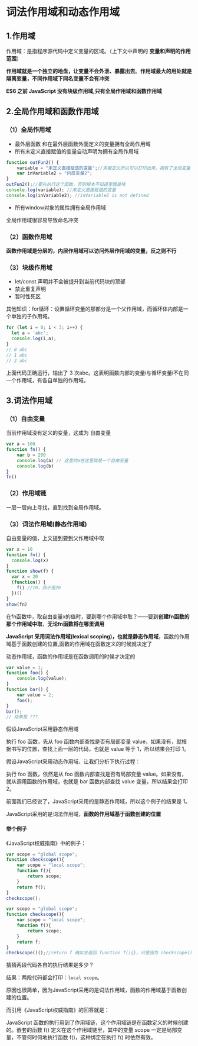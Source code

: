 # 词法作用域和动态作用域

## 1.作用域

 作用域：是指程序源代码中定义变量的区域。（上下文中声明的 **变量和声明的作用范围**）

**作用域就是一个独立的地盘，让变量不会外泄、暴露出去**。**作用域最大的用处就是隔离变量，不同作用域下同名变量不会有冲突**

**ES6 之前 JavaScript 没有块级作用域,只有全局作用域和函数作用域**

## 2.全局作用域和函数作用域

### （1）全局作用域

- 最外层函数 和在最外层函数外面定义的变量拥有全局作用域
- 所有末定义直接赋值的变量自动声明为拥有全局作用域

```js
function outFun2() {
    variable = "未定义直接赋值的变量";//未被定义所以可以打印出来，拥有了全局变量
    var inVariable2 = "内层变量2";
}
outFun2();//要先执行这个函数，否则根本不知道里面是啥
console.log(variable); //未定义直接赋值的变量
console.log(inVariable2); //inVariable2 is not defined
```

- 所有window对象的属性拥有全局作用域

全局作用域很容易导致命名冲突

### （2）函数作用域

**函数作用域是分层的，内层作用域可以访问外层作用域的变量，反之则不行**

### （3）块级作用域

- let/const 声明并不会被提升到当前代码块的顶部
- 禁止重复声明
- 暂时性死区

其他知识：for循环：设置循环变量的那部分是一个父作用域，而循环体内部是一个单独的子作用域。

```js
for (let i = 0; i < 3; i++) {
  let a = 'abc';
  console.log(i,a);
}
// 0 abc
// 1 abc
// 2 abc
```

上面代码正确运行，输出了 3 次abc。这表明函数内部的变量i与循环变量i不在同一个作用域，有各自单独的作用域。

## 3.词法作用域

### （1）自由变量

当前作用域没有定义的变量，这成为 自由变量

```js
var a = 100
function fn() {
    var b = 200
    console.log(a) // 这里的a在这里就是一个自由变量
    console.log(b)
}
fn()
```

### （2）作用域链

一层一层向上寻找，直到找到全局作用域。

### （3）词法作用域(静态作用域)

自由变量的值，上文提到要到父作用域中取

```js
var x = 10
function fn() {
  console.log(x)
}
function show(f) {
  var x = 20
  (function() {
    f() //10，而不是20
  })()
}
show(fn)
```

在fn函数中，取自由变量x的值时，要到哪个作用域中取？——要到**创建fn函数的那个作用域中取**，**无论fn函数将在哪里调用**

**JavaScript 采用词法作用域(lexical scoping)，也就是静态作用域**，函数的作用域基于函数创建的位置,函数的作用域在函数定义的时候就决定了

动态作用域，函数的作用域是在函数调用的时候才决定的

```js
var value = 1;
function foo() {
    console.log(value);
}
function bar() {
    var value = 2;
    foo();
}
bar();
// 结果是 ???
```

假设JavaScript采用静态作用域

执行 foo 函数，先从 foo 函数内部查找是否有局部变量 value，如果没有，就根据书写的位置，查找上面一层的代码，也就是 value 等于 1，所以结果会打印 1。

假设JavaScript采用动态作用域，让我们分析下执行过程：

执行 foo 函数，依然是从 foo 函数内部查找是否有局部变量 value。如果没有，就从调用函数的作用域，也就是 bar 函数内部查找 value 变量，所以结果会打印 2。

前面我们已经说了，JavaScript采用的是静态作用域，所以这个例子的结果是 1。

JavaScript采用的是词法作用域，**函数的作用域基于函数创建的位置**

#### 举个例子

《JavaScript权威指南》中的例子：

```js
var scope = "global scope";
function checkscope(){
    var scope = "local scope";
    function f(){
        return scope;
    }
    return f();
}
checkscope();

var scope = "global scope";
function checkscope(){
    var scope = "local scope";
    function f(){
        return scope;
    }
    return f;
}
checkscope()();//return f 确实会返回 function f(){}，只是因为 checkscope()()，返回的 f 函数又被执行了~
```

猜猜两段代码各自的执行结果是多少？

结果：两段代码都会打印：`local scope`。

原因也很简单，因为JavaScript采用的是词法作用域，函数的作用域基于函数创建的位置。

而引用《JavaScript权威指南》的回答就是：

JavaScript 函数的执行用到了作用域链，这个作用域链是在函数定义的时候创建的。嵌套的函数 f() 定义在这个作用域链里，其中的变量 scope 一定是局部变量，不管何时何地执行函数 f()，这种绑定在执行 f() 时依然有效。